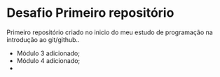 # Desafio Primeiro repositório 
Primeiro repositório criado no inicio do meu estudo de programação na introdução ao git/github..
 - Módulo 3 adicionado;
 - Módulo 4 adicionado;
 - 